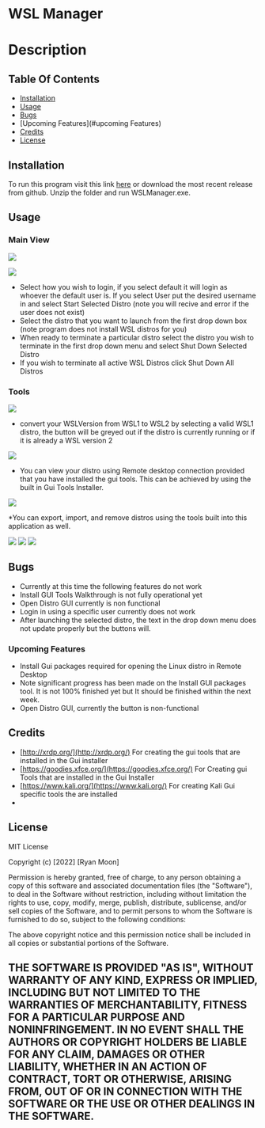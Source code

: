 # WSL Manager

# Description

## Table Of Contents

* [Installation](#installation)
* [Usage](#usage)
* [Bugs](#bugs)
* [Upcoming Features](#upcoming Features)
* [Credits](#credits)
* [License](#license)


## Installation

To run this program visit this link [here]() or download the most recent release from github. Unzip the folder and run WSLManager.exe.

## Usage

### Main View
![](images/application.jpg)

![](images/running.jpg)
* Select how you wish to login, if you select default it will login as whoever the default user is. If you select User put the desired username in and select Start Selected Distro (note you will recive and error if the user does not exist)
* Select the distro that you want to launch from the first drop down box (note program does not install WSL distros for you)
* When ready to terminate a particular distro select the distro you wish to terminate in the first drop down menu and select Shut Down Selected Distro
* If you wish to terminate all active WSL Distros click Shut Down All Distros
### Tools
![](images/options.jpg)
* convert your WSLVersion from WSL1 to WSL2 by selecting a valid WSL1 distro, the button will be greyed out if the distro is currently running or if it is already a WSL version 2

![](images/updateDistro.jpg)

* You can view your distro using Remote desktop connection provided that you have installed the gui tools. This can be achieved by using the built in Gui Tools Installer. 

![](images/installGuiTools.jpg)

*You can export, import, and remove distros using the tools built into this application as well.

![](images/exportDistro.jpg)
![](images/importDistro.jpg)
![](images/removeDistro.jpg)

## Bugs

* Currently at this time the following features do not work
* Install GUI Tools Walkthrough is not fully operational yet
* Open Distro GUI currently is non functional
* Login in using a specific user currently does not work
* After launching the selected distro, the text in the drop down menu does not update properly but the buttons will.

### Upcoming Features
* Install Gui packages required for opening the Linux distro in Remote Desktop
* Note significant progress has been made on the Install GUI packages tool. It is not 100% finished yet but It should be finished within the next week.
* Open Distro GUI, currently the button is non-functional

## Credits

* [http://xrdp.org/](http://xrdp.org/) For creating the gui tools that are installed in the Gui installer
* [https://goodies.xfce.org/](https://goodies.xfce.org/) For Creating gui Tools that are installed in the Gui Installer
* [https://www.kali.org/](https://www.kali.org/) For creating Kali Gui specific tools the are installed
* 

## License

MIT License

Copyright (c) [2022] [Ryan Moon]

Permission is hereby granted, free of charge, to any person obtaining a copy
of this software and associated documentation files (the "Software"), to deal
in the Software without restriction, including without limitation the rights
to use, copy, modify, merge, publish, distribute, sublicense, and/or sell
copies of the Software, and to permit persons to whom the Software is
furnished to do so, subject to the following conditions:

The above copyright notice and this permission notice shall be included in all
copies or substantial portions of the Software.

THE SOFTWARE IS PROVIDED "AS IS", WITHOUT WARRANTY OF ANY KIND, EXPRESS OR
IMPLIED, INCLUDING BUT NOT LIMITED TO THE WARRANTIES OF MERCHANTABILITY,
FITNESS FOR A PARTICULAR PURPOSE AND NONINFRINGEMENT. IN NO EVENT SHALL THE
AUTHORS OR COPYRIGHT HOLDERS BE LIABLE FOR ANY CLAIM, DAMAGES OR OTHER
LIABILITY, WHETHER IN AN ACTION OF CONTRACT, TORT OR OTHERWISE, ARISING FROM,
OUT OF OR IN CONNECTION WITH THE SOFTWARE OR THE USE OR OTHER DEALINGS IN THE
SOFTWARE.
---